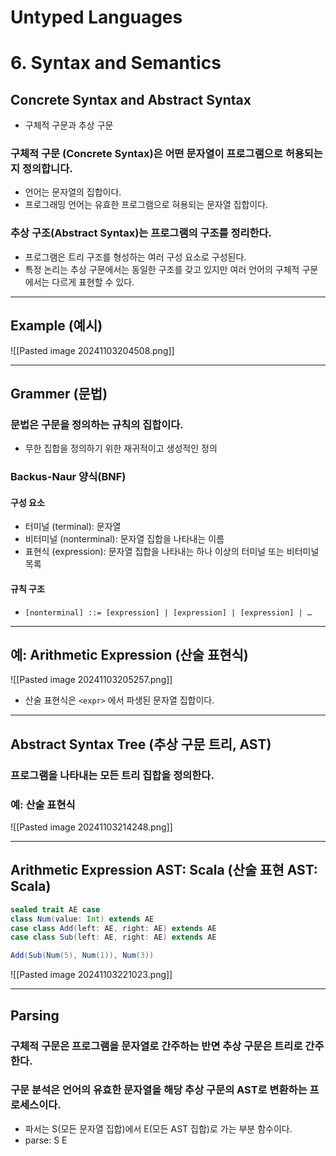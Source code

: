 # **Untyped Languages**
# 6. Syntax and Semantics
## Concrete Syntax and Abstract Syntax
- 구체적 구문과 추상 구문

### 구체적 구문 (Concrete Syntax)은 어떤 문자열이 프로그램으로 허용되는지 정의합니다.
- 언어는 문자열의 집합이다.
- 프로그래밍 언어는 유효한 프로그램으로 혀용되는 문자열 집합이다.

### 추상 구조(Abstract Syntax)는 프로그램의 구조를 정리한다.
- 프로그램은 트리 구조를 형성하는 여러 구성 요소로 구성된다.
- 특정 논리는 추상 구문에서는 동일한 구조를 갖고 있지만 여러 언어의 구체적 구문에서는 다르게 표현할 수 있다.

---
## Example (예시)
![[Pasted image 20241103204508.png]]

---
## Grammer (문법)
### 문법은 구문을 정의하는 규칙의 집합이다.
- 무한 집합을 정의하기 위한 재귀적이고 생성적인 정의

### Backus-Naur 양식(BNF)
#### 구성 요소
- 터미널 (terminal): 문자열
- 비터미널 (nonterminal): 문자열 집합을 나타내는 이름
- 표현식 (expression): 문자열 집합을 나타내는 하나 이상의 터미널 또는 비터미널 목록

#### 규칙 구조
- `[nonterminal] ::= [expression] | [expression] | [expression] | …`

---
## 예: Arithmetic Expression (산술 표현식)
![[Pasted image 20241103205257.png]]

- 산술 표현식은 `<expr>` 에서 파생된 문자열 집합이다.

---
## Abstract Syntax Tree (추상 구문 트리, AST)
### 프로그램을 나타내는 모든 트리 집합을 정의한다.
### 예: 산술 표현식
![[Pasted image 20241103214248.png]]

---
## Arithmetic Expression AST: Scala (산술 표현 AST: Scala)

```scala
sealed trait AE case 
class Num(value: Int) extends AE 
case class Add(left: AE, right: AE) extends AE 
case class Sub(left: AE, right: AE) extends AE 

Add(Sub(Num(5), Num(1)), Num(3))
```

![[Pasted image 20241103221023.png]]

---
## Parsing
### 구체적 구문은 프로그램을 문자열로 간주하는 반면 추상 구문은 트리로 간주한다.
### 구문 분석은 언어의 유효한 문자열을 해당 추상 구문의 AST로 변환하는 프로세스이다.
- 파서는 S(모든 문자열 집합)에서 E(모든 AST 집합)로 가는 부분 함수이다.
- parse: S  E
